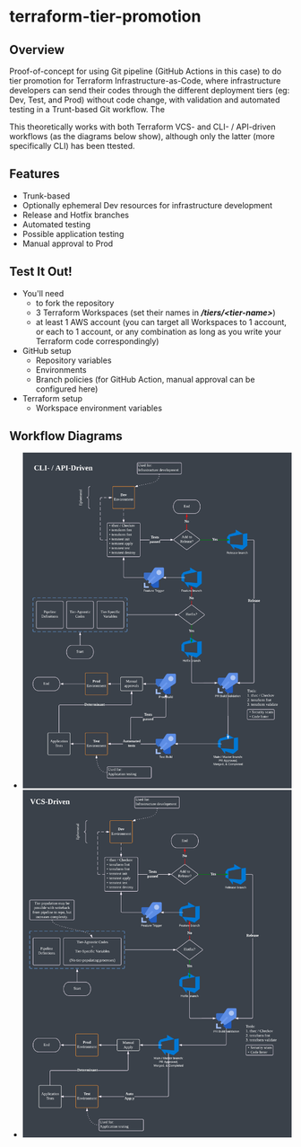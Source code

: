 # terraform-tier-promotion

## Overview

Proof-of-concept for using Git pipeline (GitHub Actions in this case) to do tier promotion for Terraform Infrastructure-as-Code, where infrastructure developers can send their codes through the different deployment tiers (eg: Dev, Test, and Prod) without code change, with validation and automated testing in a Trunt-based Git workflow.  The

This theoretically works with both Terraform VCS- and CLI- / API-driven workflows (as the diagrams below show), although only the latter (more specifically CLI) has been ttested.

## Features

- Trunk-based
- Optionally ephemeral Dev resources for infrastructure development
- Release and Hotfix branches
- Automated testing
- Possible application testing
- Manual approval to Prod

## Test It Out!

- You'll need
    - to fork the repository
    - 3 Terraform Workspaces (set their names in ***/tiers/\<tier-name\>***)
    - at least 1 AWS account (you can target all Workspaces to 1 account, or each to 1 account, or any combination as long as you write your Terraform code correspondingly)
- GitHub setup
    - Repository variables
    - Environments
    - Branch policies (for GitHub Action, manual approval can be configured here)
- Terraform setup
    - Workspace environment variables

## Workflow Diagrams

- ![CLI- / API-Driven](./images/cli_api.png "CLI- / API-Driven")
- ![VCS-Driven](./images/vcs.png "VCS-Driven")
